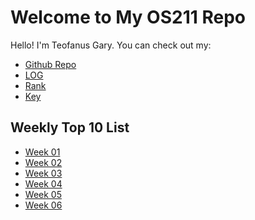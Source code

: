 # Welcome to My OS211 Repo

Hello! I'm Teofanus Gary. You can check out my:

* [Github Repo][Github Repo]
* [LOG][Log]
* [Rank][Rank]
* [Key][Key]

## Weekly Top 10 List

* [Week 01](W01)
* [Week 02](W02)
* [Week 03](W03)
* [Week 04](W04)
* [Week 05](W05)
* [Week 06](W06)

[Github Repo]: https://github.com/garyteofanus/os211
[Log]: https://garyteofanus.github.io/os211/TXT/mylog.txt
[Rank]: https://garyteofanus.github.io/os211/TXT/myrank.txt
[Key]: https://garyteofanus.github.io/os211/TXT/mypubkey.txt
